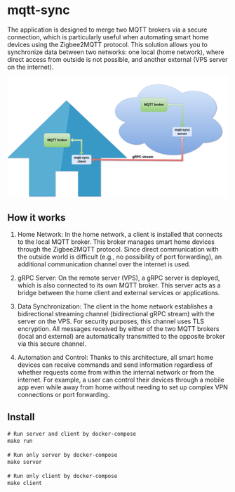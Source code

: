# mqtt-sync

The application is designed to merge two MQTT brokers via a secure connection, which is particularly useful when automating smart home devices using the Zigbee2MQTT protocol. This solution allows you to synchronize data between two networks: one local (home network), where direct access from outside is not possible, and another external (VPS server on the internet).

![image](./assets/mqtt-sync.png "mqtt-sync")

## How it works

1. Home Network:
   In the home network, a client is installed that connects to the local MQTT broker. This broker manages smart home devices through the Zigbee2MQTT protocol. Since direct communication with the outside world is difficult (e.g., no possibility of port forwarding), an additional communication channel over the internet is used.

2. gRPC Server:
   On the remote server (VPS), a gRPC server is deployed, which is also connected to its own MQTT broker. This server acts as a bridge between the home client and external services or applications.

3. Data Synchronization:
   The client in the home network establishes a bidirectional streaming channel (bidirectional gRPC stream) with the server on the VPS. For security purposes, this channel uses TLS encryption. All messages received by either of the two MQTT brokers (local and external) are automatically transmitted to the opposite broker via this secure channel.

4. Automation and Control:
   Thanks to this architecture, all smart home devices can receive commands and send information regardless of whether requests come from within the internal network or from the internet. For example, a user can control their devices through a mobile app even while away from home without needing to set up complex VPN connections or port forwarding.

## Install

```
# Run server and client by docker-compose
make run

# Run only server by docker-compose
make server

# Run only client by docker-compose
make client
```
